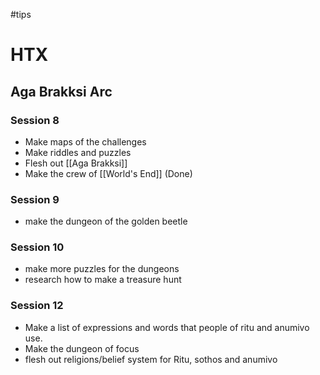 #tips 
# HTX
## Aga Brakksi Arc
### Session 8
- Make maps of the challenges
- Make riddles and puzzles
- Flesh out [[Aga Brakksi]]
- Make the crew of [[World's End]] (Done)

### Session 9
- make the dungeon of the golden beetle

### Session 10
- make more puzzles for the dungeons
- research how to make a treasure hunt

### Session 12
- Make a list of expressions and words that people of ritu and anumivo use.
- Make the dungeon of focus
- flesh out religions/belief system for Ritu, sothos and anumivo